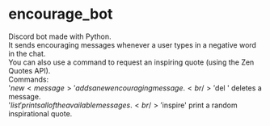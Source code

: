 # encourage_bot
Discord bot made with Python. <br />
It sends encouraging messages whenever a user types in a negative word in the chat. <br />
You can also use a command to request an inspiring quote (using the Zen Quotes API). <br />
Commands: <br />
'$new <message>' adds a new encouraging message. <br />
'$del <index>' deletes a message. <br />
'$list' prints all of the available messages. <br /> 
'$inspire' print a random inspirational quote. <br />
